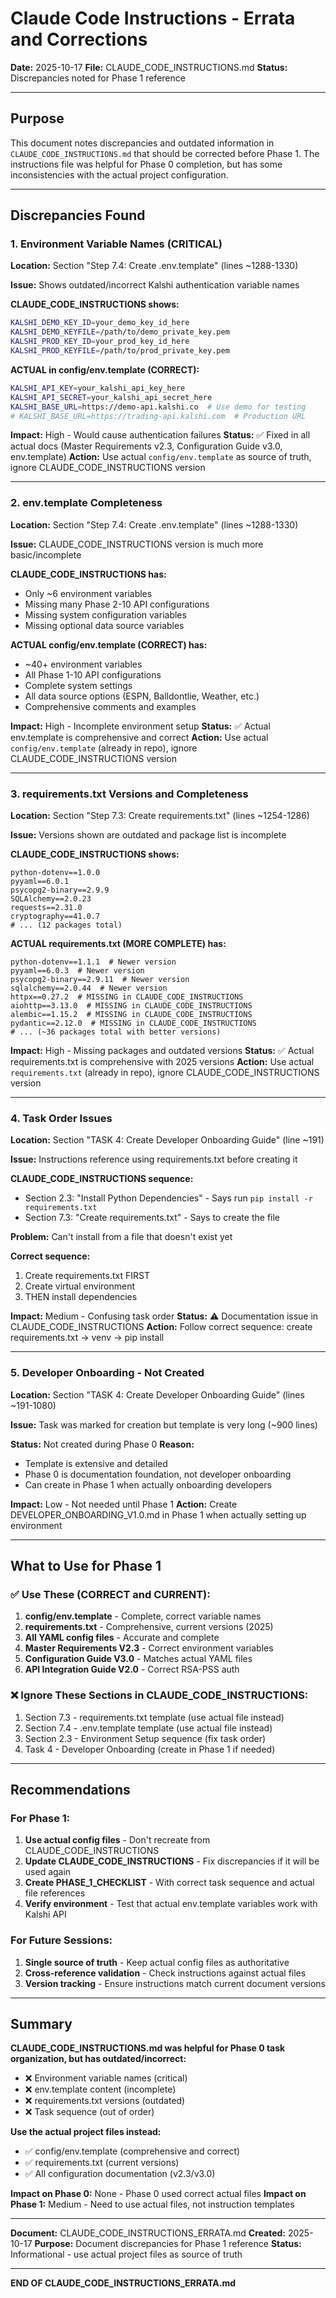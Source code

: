 # Claude Code Instructions - Errata and Corrections

**Date:** 2025-10-17
**File:** CLAUDE_CODE_INSTRUCTIONS.md
**Status:** Discrepancies noted for Phase 1 reference

---

## Purpose

This document notes discrepancies and outdated information in `CLAUDE_CODE_INSTRUCTIONS.md` that should be corrected before Phase 1. The instructions file was helpful for Phase 0 completion, but has some inconsistencies with the actual project configuration.

---

## Discrepancies Found

### 1. Environment Variable Names (CRITICAL)

**Location:** Section "Step 7.4: Create .env.template" (lines ~1288-1330)

**Issue:** Shows outdated/incorrect Kalshi authentication variable names

**CLAUDE_CODE_INSTRUCTIONS shows:**
```bash
KALSHI_DEMO_KEY_ID=your_demo_key_id_here
KALSHI_DEMO_KEYFILE=/path/to/demo_private_key.pem
KALSHI_PROD_KEY_ID=your_prod_key_id_here
KALSHI_PROD_KEYFILE=/path/to/prod_private_key.pem
```

**ACTUAL in config/env.template (CORRECT):**
```bash
KALSHI_API_KEY=your_kalshi_api_key_here
KALSHI_API_SECRET=your_kalshi_api_secret_here
KALSHI_BASE_URL=https://demo-api.kalshi.co  # Use demo for testing
# KALSHI_BASE_URL=https://trading-api.kalshi.com  # Production URL
```

**Impact:** High - Would cause authentication failures
**Status:** ✅ Fixed in all actual docs (Master Requirements v2.3, Configuration Guide v3.0, env.template)
**Action:** Use actual `config/env.template` as source of truth, ignore CLAUDE_CODE_INSTRUCTIONS version

---

### 2. env.template Completeness

**Location:** Section "Step 7.4: Create .env.template" (lines ~1288-1330)

**Issue:** CLAUDE_CODE_INSTRUCTIONS version is much more basic/incomplete

**CLAUDE_CODE_INSTRUCTIONS has:**
- Only ~6 environment variables
- Missing many Phase 2-10 API configurations
- Missing system configuration variables
- Missing optional data source variables

**ACTUAL config/env.template (CORRECT) has:**
- ~40+ environment variables
- All Phase 1-10 API configurations
- Complete system settings
- All data source options (ESPN, Balldontlie, Weather, etc.)
- Comprehensive comments and examples

**Impact:** High - Incomplete environment setup
**Status:** ✅ Actual env.template is comprehensive and correct
**Action:** Use actual `config/env.template` (already in repo), ignore CLAUDE_CODE_INSTRUCTIONS version

---

### 3. requirements.txt Versions and Completeness

**Location:** Section "Step 7.3: Create requirements.txt" (lines ~1254-1286)

**Issue:** Versions shown are outdated and package list is incomplete

**CLAUDE_CODE_INSTRUCTIONS shows:**
```
python-dotenv==1.0.0
pyyaml==6.0.1
psycopg2-binary==2.9.9
SQLAlchemy==2.0.23
requests==2.31.0
cryptography==41.0.7
# ... (12 packages total)
```

**ACTUAL requirements.txt (MORE COMPLETE) has:**
```
python-dotenv==1.1.1  # Newer version
pyyaml==6.0.3  # Newer version
psycopg2-binary==2.9.11  # Newer version
sqlalchemy==2.0.44  # Newer version
httpx==0.27.2  # MISSING in CLAUDE_CODE_INSTRUCTIONS
aiohttp==3.13.0  # MISSING in CLAUDE_CODE_INSTRUCTIONS
alembic==1.15.2  # MISSING in CLAUDE_CODE_INSTRUCTIONS
pydantic==2.12.0  # MISSING in CLAUDE_CODE_INSTRUCTIONS
# ... (~36 packages total with better versions)
```

**Impact:** High - Missing packages and outdated versions
**Status:** ✅ Actual requirements.txt is comprehensive with 2025 versions
**Action:** Use actual `requirements.txt` (already in repo), ignore CLAUDE_CODE_INSTRUCTIONS version

---

### 4. Task Order Issues

**Location:** Section "TASK 4: Create Developer Onboarding Guide" (line ~191)

**Issue:** Instructions reference using requirements.txt before creating it

**CLAUDE_CODE_INSTRUCTIONS sequence:**
- Section 2.3: "Install Python Dependencies" - Says run `pip install -r requirements.txt`
- Section 7.3: "Create requirements.txt" - Says to create the file

**Problem:** Can't install from a file that doesn't exist yet

**Correct sequence:**
1. Create requirements.txt FIRST
2. Create virtual environment
3. THEN install dependencies

**Impact:** Medium - Confusing task order
**Status:** ⚠️ Documentation issue in CLAUDE_CODE_INSTRUCTIONS
**Action:** Follow correct sequence: create requirements.txt → venv → pip install

---

### 5. Developer Onboarding - Not Created

**Location:** Section "TASK 4: Create Developer Onboarding Guide" (lines ~191-1080)

**Issue:** Task was marked for creation but template is very long (~900 lines)

**Status:** Not created during Phase 0
**Reason:**
- Template is extensive and detailed
- Phase 0 is documentation foundation, not developer onboarding
- Can create in Phase 1 when actually onboarding developers

**Impact:** Low - Not needed until Phase 1
**Action:** Create DEVELOPER_ONBOARDING_V1.0.md in Phase 1 when actually setting up environment

---

## What to Use for Phase 1

### ✅ Use These (CORRECT and CURRENT):

1. **config/env.template** - Complete, correct variable names
2. **requirements.txt** - Comprehensive, current versions (2025)
3. **All YAML config files** - Accurate and complete
4. **Master Requirements V2.3** - Correct environment variables
5. **Configuration Guide V3.0** - Matches actual YAML files
6. **API Integration Guide V2.0** - Correct RSA-PSS auth

### ❌ Ignore These Sections in CLAUDE_CODE_INSTRUCTIONS:

1. Section 7.3 - requirements.txt template (use actual file instead)
2. Section 7.4 - .env.template template (use actual file instead)
3. Section 2.3 - Environment Setup sequence (fix task order)
4. Task 4 - Developer Onboarding (create in Phase 1 if needed)

---

## Recommendations

### For Phase 1:

1. **Use actual config files** - Don't recreate from CLAUDE_CODE_INSTRUCTIONS
2. **Update CLAUDE_CODE_INSTRUCTIONS** - Fix discrepancies if it will be used again
3. **Create PHASE_1_CHECKLIST** - With correct task sequence and actual file references
4. **Verify environment** - Test that actual env.template variables work with Kalshi API

### For Future Sessions:

1. **Single source of truth** - Keep actual config files as authoritative
2. **Cross-reference validation** - Check instructions against actual files
3. **Version tracking** - Ensure instructions match current document versions

---

## Summary

**CLAUDE_CODE_INSTRUCTIONS.md was helpful for Phase 0 task organization, but has outdated/incorrect:**
- ❌ Environment variable names (critical)
- ❌ env.template content (incomplete)
- ❌ requirements.txt versions (outdated)
- ❌ Task sequence (out of order)

**Use the actual project files instead:**
- ✅ config/env.template (comprehensive and correct)
- ✅ requirements.txt (current versions)
- ✅ All configuration documentation (v2.3/v3.0)

**Impact on Phase 0:** None - Phase 0 used correct actual files
**Impact on Phase 1:** Medium - Need to use actual files, not instruction templates

---

**Document:** CLAUDE_CODE_INSTRUCTIONS_ERRATA.md
**Created:** 2025-10-17
**Purpose:** Document discrepancies for Phase 1 reference
**Status:** Informational - use actual project files as source of truth

---

**END OF CLAUDE_CODE_INSTRUCTIONS_ERRATA.md**
